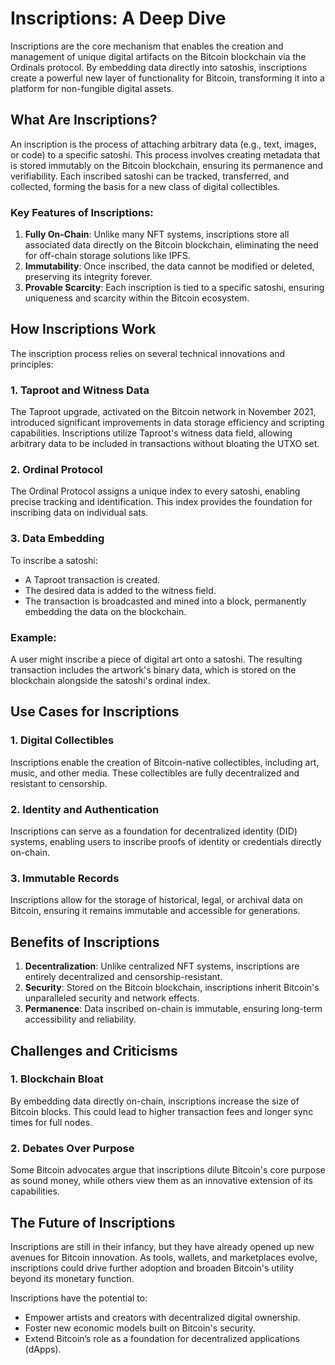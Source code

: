 # Inscriptions: A Deep Dive

Inscriptions are the core mechanism that enables the creation and management of unique digital artifacts on the Bitcoin blockchain via the Ordinals protocol. By embedding data directly into satoshis, inscriptions create a powerful new layer of functionality for Bitcoin, transforming it into a platform for non-fungible digital assets.

## What Are Inscriptions?

An inscription is the process of attaching arbitrary data (e.g., text, images, or code) to a specific satoshi. This process involves creating metadata that is stored immutably on the Bitcoin blockchain, ensuring its permanence and verifiability. Each inscribed satoshi can be tracked, transferred, and collected, forming the basis for a new class of digital collectibles.

### Key Features of Inscriptions:
1. **Fully On-Chain**: Unlike many NFT systems, inscriptions store all associated data directly on the Bitcoin blockchain, eliminating the need for off-chain storage solutions like IPFS.
2. **Immutability**: Once inscribed, the data cannot be modified or deleted, preserving its integrity forever.
3. **Provable Scarcity**: Each inscription is tied to a specific satoshi, ensuring uniqueness and scarcity within the Bitcoin ecosystem.

## How Inscriptions Work

The inscription process relies on several technical innovations and principles:

### 1. **Taproot and Witness Data**
The Taproot upgrade, activated on the Bitcoin network in November 2021, introduced significant improvements in data storage efficiency and scripting capabilities. Inscriptions utilize Taproot's witness data field, allowing arbitrary data to be included in transactions without bloating the UTXO set.

### 2. **Ordinal Protocol**
The Ordinal Protocol assigns a unique index to every satoshi, enabling precise tracking and identification. This index provides the foundation for inscribing data on individual sats.

### 3. **Data Embedding**
To inscribe a satoshi:
- A Taproot transaction is created.
- The desired data is added to the witness field.
- The transaction is broadcasted and mined into a block, permanently embedding the data on the blockchain.

### Example:
A user might inscribe a piece of digital art onto a satoshi. The resulting transaction includes the artwork's binary data, which is stored on the blockchain alongside the satoshi's ordinal index.

## Use Cases for Inscriptions

### 1. **Digital Collectibles**
Inscriptions enable the creation of Bitcoin-native collectibles, including art, music, and other media. These collectibles are fully decentralized and resistant to censorship.

### 2. **Identity and Authentication**
Inscriptions can serve as a foundation for decentralized identity (DID) systems, enabling users to inscribe proofs of identity or credentials directly on-chain.

### 3. **Immutable Records**
Inscriptions allow for the storage of historical, legal, or archival data on Bitcoin, ensuring it remains immutable and accessible for generations.

## Benefits of Inscriptions

1. **Decentralization**: Unlike centralized NFT systems, inscriptions are entirely decentralized and censorship-resistant.
2. **Security**: Stored on the Bitcoin blockchain, inscriptions inherit Bitcoin's unparalleled security and network effects.
3. **Permanence**: Data inscribed on-chain is immutable, ensuring long-term accessibility and reliability.

## Challenges and Criticisms

### 1. **Blockchain Bloat**
By embedding data directly on-chain, inscriptions increase the size of Bitcoin blocks. This could lead to higher transaction fees and longer sync times for full nodes.

### 2. **Debates Over Purpose**
Some Bitcoin advocates argue that inscriptions dilute Bitcoin's core purpose as sound money, while others view them as an innovative extension of its capabilities.

## The Future of Inscriptions

Inscriptions are still in their infancy, but they have already opened up new avenues for Bitcoin innovation. As tools, wallets, and marketplaces evolve, inscriptions could drive further adoption and broaden Bitcoin's utility beyond its monetary function.

Inscriptions have the potential to:
- Empower artists and creators with decentralized digital ownership.
- Foster new economic models built on Bitcoin's security.
- Extend Bitcoin’s role as a foundation for decentralized applications (dApps).
